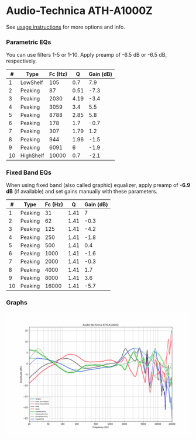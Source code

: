 # Audio-Technica ATH-A1000Z
See [usage instructions](https://github.com/jaakkopasanen/AutoEq#usage) for more options and info.

### Parametric EQs
You can use filters 1-5 or 1-10. Apply preamp of -6.5 dB or -6.5 dB, respectively.

|   # | Type      |   Fc (Hz) |    Q |   Gain (dB) |
|-----|-----------|-----------|------|-------------|
|   1 | LowShelf  |       105 | 0.7  |         7.9 |
|   2 | Peaking   |        87 | 0.51 |        -7.3 |
|   3 | Peaking   |      2030 | 4.19 |        -3.4 |
|   4 | Peaking   |      3059 | 3.4  |         5.5 |
|   5 | Peaking   |      8788 | 2.85 |         5.8 |
|   6 | Peaking   |       178 | 1.7  |        -0.7 |
|   7 | Peaking   |       307 | 1.79 |         1.2 |
|   8 | Peaking   |       944 | 1.96 |        -1.5 |
|   9 | Peaking   |      6091 | 6    |        -1.9 |
|  10 | HighShelf |     10000 | 0.7  |        -2.1 |

### Fixed Band EQs
When using fixed band (also called graphic) equalizer, apply preamp of **-6.9 dB** (if available) and set gains manually with these parameters.

|   # | Type    |   Fc (Hz) |    Q |   Gain (dB) |
|-----|---------|-----------|------|-------------|
|   1 | Peaking |        31 | 1.41 |         7   |
|   2 | Peaking |        62 | 1.41 |        -0.3 |
|   3 | Peaking |       125 | 1.41 |        -4.2 |
|   4 | Peaking |       250 | 1.41 |        -1.8 |
|   5 | Peaking |       500 | 1.41 |         0.4 |
|   6 | Peaking |      1000 | 1.41 |        -1.6 |
|   7 | Peaking |      2000 | 1.41 |        -0.3 |
|   8 | Peaking |      4000 | 1.41 |         1.7 |
|   9 | Peaking |      8000 | 1.41 |         3.6 |
|  10 | Peaking |     16000 | 1.41 |        -5.7 |

### Graphs
![](./Audio-Technica%20ATH-A1000Z.png)
